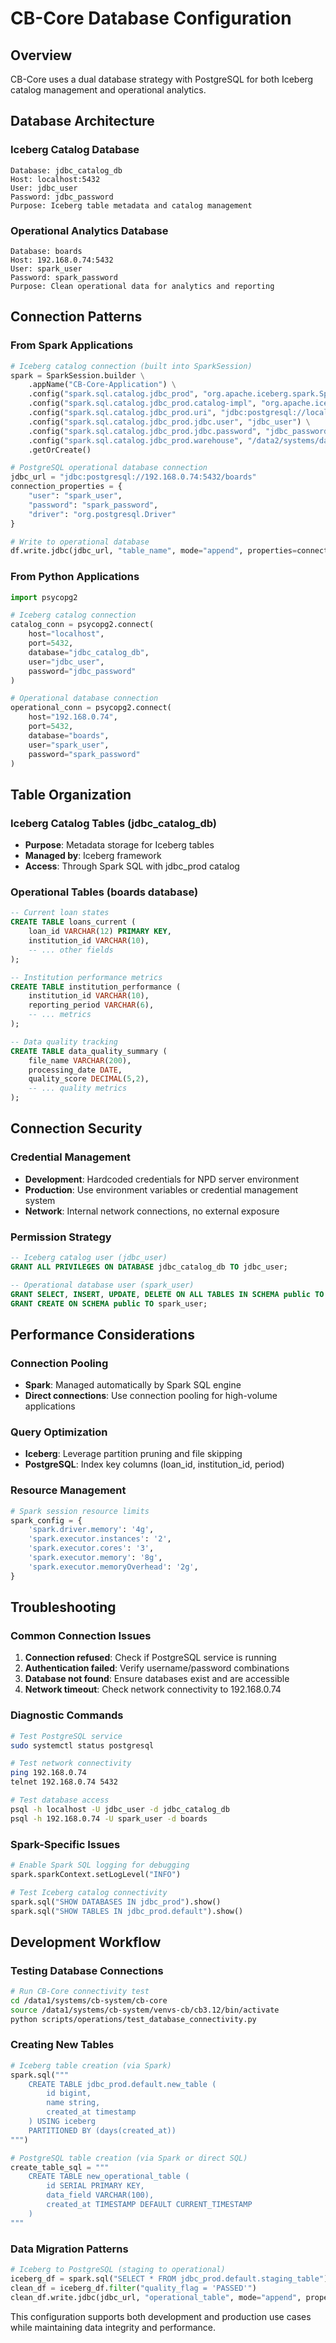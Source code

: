 # CB-Core Database Configuration

## Overview
CB-Core uses a dual database strategy with PostgreSQL for both Iceberg catalog management and operational analytics.

## Database Architecture

### Iceberg Catalog Database
```
Database: jdbc_catalog_db
Host: localhost:5432
User: jdbc_user
Password: jdbc_password
Purpose: Iceberg table metadata and catalog management
```

### Operational Analytics Database  
```
Database: boards
Host: 192.168.0.74:5432
User: spark_user
Password: spark_password
Purpose: Clean operational data for analytics and reporting
```

## Connection Patterns

### From Spark Applications
```python
# Iceberg catalog connection (built into SparkSession)
spark = SparkSession.builder \
    .appName("CB-Core-Application") \
    .config("spark.sql.catalog.jdbc_prod", "org.apache.iceberg.spark.SparkCatalog") \
    .config("spark.sql.catalog.jdbc_prod.catalog-impl", "org.apache.iceberg.jdbc.JdbcCatalog") \
    .config("spark.sql.catalog.jdbc_prod.uri", "jdbc:postgresql://localhost:5432/jdbc_catalog_db") \
    .config("spark.sql.catalog.jdbc_prod.jdbc.user", "jdbc_user") \
    .config("spark.sql.catalog.jdbc_prod.jdbc.password", "jdbc_password") \
    .config("spark.sql.catalog.jdbc_prod.warehouse", "/data2/systems/data/jdbc_warehouse") \
    .getOrCreate()

# PostgreSQL operational database connection
jdbc_url = "jdbc:postgresql://192.168.0.74:5432/boards"
connection_properties = {
    "user": "spark_user",
    "password": "spark_password",
    "driver": "org.postgresql.Driver"
}

# Write to operational database
df.write.jdbc(jdbc_url, "table_name", mode="append", properties=connection_properties)
```

### From Python Applications
```python
import psycopg2

# Iceberg catalog connection
catalog_conn = psycopg2.connect(
    host="localhost",
    port=5432,
    database="jdbc_catalog_db",
    user="jdbc_user",
    password="jdbc_password"
)

# Operational database connection
operational_conn = psycopg2.connect(
    host="192.168.0.74",
    port=5432,
    database="boards",
    user="spark_user",
    password="spark_password"
)
```

## Table Organization

### Iceberg Catalog Tables (jdbc_catalog_db)
- **Purpose**: Metadata storage for Iceberg tables
- **Managed by**: Iceberg framework
- **Access**: Through Spark SQL with jdbc_prod catalog

### Operational Tables (boards database)
```sql
-- Current loan states
CREATE TABLE loans_current (
    loan_id VARCHAR(12) PRIMARY KEY,
    institution_id VARCHAR(10),
    -- ... other fields
);

-- Institution performance metrics
CREATE TABLE institution_performance (
    institution_id VARCHAR(10),
    reporting_period VARCHAR(6),
    -- ... metrics
);

-- Data quality tracking
CREATE TABLE data_quality_summary (
    file_name VARCHAR(200),
    processing_date DATE,
    quality_score DECIMAL(5,2),
    -- ... quality metrics
);
```

## Connection Security

### Credential Management
- **Development**: Hardcoded credentials for NPD server environment
- **Production**: Use environment variables or credential management system
- **Network**: Internal network connections, no external exposure

### Permission Strategy
```sql
-- Iceberg catalog user (jdbc_user)
GRANT ALL PRIVILEGES ON DATABASE jdbc_catalog_db TO jdbc_user;

-- Operational database user (spark_user)  
GRANT SELECT, INSERT, UPDATE, DELETE ON ALL TABLES IN SCHEMA public TO spark_user;
GRANT CREATE ON SCHEMA public TO spark_user;
```

## Performance Considerations

### Connection Pooling
- **Spark**: Managed automatically by Spark SQL engine
- **Direct connections**: Use connection pooling for high-volume applications

### Query Optimization
- **Iceberg**: Leverage partition pruning and file skipping
- **PostgreSQL**: Index key columns (loan_id, institution_id, period)

### Resource Management
```python
# Spark session resource limits
spark_config = {
    'spark.driver.memory': '4g',
    'spark.executor.instances': '2',
    'spark.executor.cores': '3',
    'spark.executor.memory': '8g',
    'spark.executor.memoryOverhead': '2g',
}
```

## Troubleshooting

### Common Connection Issues
1. **Connection refused**: Check if PostgreSQL service is running
2. **Authentication failed**: Verify username/password combinations
3. **Database not found**: Ensure databases exist and are accessible
4. **Network timeout**: Check network connectivity to 192.168.0.74

### Diagnostic Commands
```bash
# Test PostgreSQL service
sudo systemctl status postgresql

# Test network connectivity
ping 192.168.0.74
telnet 192.168.0.74 5432

# Test database access
psql -h localhost -U jdbc_user -d jdbc_catalog_db
psql -h 192.168.0.74 -U spark_user -d boards
```

### Spark-Specific Issues
```python
# Enable Spark SQL logging for debugging
spark.sparkContext.setLogLevel("INFO")

# Test Iceberg catalog connectivity
spark.sql("SHOW DATABASES IN jdbc_prod").show()
spark.sql("SHOW TABLES IN jdbc_prod.default").show()
```

## Development Workflow

### Testing Database Connections
```bash
# Run CB-Core connectivity test
cd /data1/systems/cb-system/cb-core
source /data1/systems/cb-system/venvs-cb/cb3.12/bin/activate
python scripts/operations/test_database_connectivity.py
```

### Creating New Tables
```python
# Iceberg table creation (via Spark)
spark.sql("""
    CREATE TABLE jdbc_prod.default.new_table (
        id bigint,
        name string,
        created_at timestamp
    ) USING iceberg
    PARTITIONED BY (days(created_at))
""")

# PostgreSQL table creation (via Spark or direct SQL)
create_table_sql = """
    CREATE TABLE new_operational_table (
        id SERIAL PRIMARY KEY,
        data_field VARCHAR(100),
        created_at TIMESTAMP DEFAULT CURRENT_TIMESTAMP
    )
"""
```

### Data Migration Patterns
```python
# Iceberg to PostgreSQL (staging to operational)
iceberg_df = spark.sql("SELECT * FROM jdbc_prod.default.staging_table")
clean_df = iceberg_df.filter("quality_flag = 'PASSED'")
clean_df.write.jdbc(jdbc_url, "operational_table", mode="append", properties=connection_properties)
```

This configuration supports both development and production use cases while maintaining data integrity and performance.
